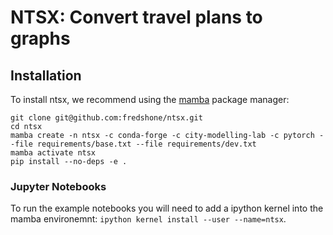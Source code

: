 # NTSX: Convert travel plans to graphs

## Installation

To install ntsx, we recommend using the [mamba](https://mamba.readthedocs.io/en/latest/index.html) package manager:

```
git clone git@github.com:fredshone/ntsx.git
cd ntsx
mamba create -n ntsx -c conda-forge -c city-modelling-lab -c pytorch --file requirements/base.txt --file requirements/dev.txt
mamba activate ntsx
pip install --no-deps -e .
```

### Jupyter Notebooks

To run the example notebooks you will need to add a ipython kernel into the mamba environemnt: `ipython kernel install --user --name=ntsx`.
